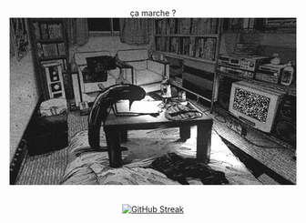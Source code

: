<div align="center">
<br/>
  ça marche ?
<img src="assets/punpun.gif" alt="Aura">

<br/>
<br/>

[![GitHub Streak](https://github-readme-streak-stats.herokuapp.com?user=YlanCuvier&theme=vue-dark&exclude_days=Sun%2CSat)](https://git.io/streak-stats)

</div>
